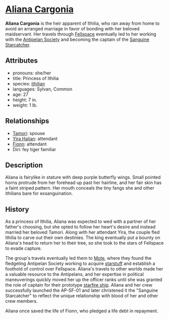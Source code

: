 # [Aliana Cargonia](https://www.dndbeyond.com/characters/81155373/UMolr4)

**Aliana Cargonia** is the heir apparent of Ithilia, who ran away from home to avoid an arranged marriage in favor of bonding with her beloved maidservant. Her travels through [Fellspace](../../../../astronomy/fellspace) eventually led to her working with the [Antipelan Society](../../) and becoming the captain of the [Sanguine Starcatcher](../../fleet/sanguine-starcatcher).

## Attributes

- pronouns: she/her
- title: Princess of Ithilia
- species: [ithilian](https://www.dndbeyond.com/races/1122421-ithilian)
- languages: Sylvan, Common
- age: 27
- height: 7 in.
- weight: 1 lb.

## Relationships

- [Tamori](../tamori): spouse
- [Yira Halian](yira-halian): attendant
- [Fionn](../fionn): attendant
- Diri: fey tiger familiar

## Description

Aliana is fairylike in stature with deep purple butterfly wings. Small pointed horns protrude from her forehead up past her hairline, and her fair skin has a faint striped pattern. Her mouth conceals the tiny fangs she and other ithilians bare for exsanguination.

## History

As a princess of Ithilia, Aliana was expected to wed with a partner of her father's choosing, but she opted to follow her heart's desire and instead married her beloved Tamori. Along with her attendant Yira, the couple fled Ithilia to carve out their own destinies. The king eventually put a bounty on Aliana's head to return her to their tree, so she took to the stars of Fellspace to evade capture.

The group's travels eventually led them to [Mote](../../../../mote), where they found the fledgeling Antipelan Society working to acquire [starstuff](../../../../artifacts/starstuff.md) and establish a foothold of control over Fellspace. Aliana's travels to other worlds made her a valuable resource to the Antipelans, and her expertise in political maneuverings quickly moved her up the officer ranks until she was granted the role of captain for their prototype [starfire ship](../../../../technology/starstuff-ships/starfire-ship). Aliana and her crew successfully launched the AP-SF-01 and later christened it the "Sanguine Starcatcher" to reflect the unique relationship with blood of her and other crew members.

Aliana once saved the life of Fionn, who pledged a life debt in repayment.
